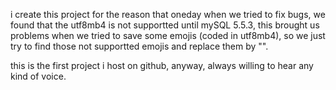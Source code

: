 i create this project for the reason that oneday when we tried to fix bugs, we found that the utf8mb4 is not supportted until mySQL 5.5.3,
this brought us problems when we tried to save some emojis (coded in utf8mb4), so we just try to find those not supportted emojis and 
replace them by "".

this is the first project i host on github, anyway, always willing to hear any kind of voice.
